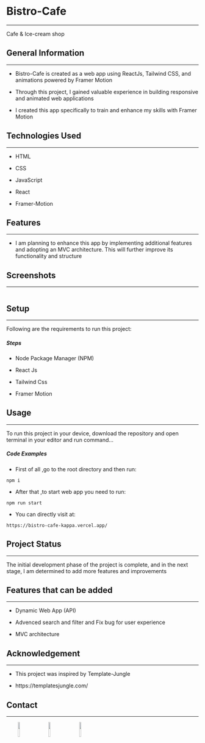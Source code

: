 <h1>Bistro-Cafe</h1>
<hr><p>Cafe &amp; Ice-cream shop</p><h2>General Information</h2>
<hr><ul>
<li>Bistro-Cafe is created as a web app using ReactJs, Tailwind CSS, and animations powered by Framer Motion</li>
</ul><ul>
<li>Through this project, I gained valuable experience in building responsive and animated web applications</li>
</ul><ul>
<li>I created this app specifically to train and enhance my skills with Framer Motion</li>
</ul><h2>Technologies Used</h2>
<hr><ul>
<li>HTML</li>
</ul><ul>
<li>CSS</li>
</ul><ul>
<li>JavaScript</li>
</ul><ul>
<li>React</li>
</ul><ul>
<li>Framer-Motion</li>
</ul><h2>Features</h2>
<hr><ul>
<li>I am planning to enhance this app by implementing additional features and adopting an MVC architecture. This will further improve its functionality and structure</li>
</ul><h2>Screenshots</h2>
<hr><p><img src="https://github.com/Click777777/Bistro-Cafe/blob/master/src/assets/img/screenShot/bistro-cafe-kappa.vercel.app_(Nest%20Hub%20Max).png" alt=""></p><h2>Setup</h2>
<hr><p>Following are the requirements to run this project:</p><h5>Steps</h5><ul>
<li>Node Package Manager (NPM)</li>
</ul><ul>
<li>React Js</li>
</ul><ul>
<li>Tailwind Css</li>
</ul><ul>
<li>Framer Motion</li>
</ul><h2>Usage</h2>
<hr><p>To run this project in your device, download the repository and open terminal in your editor and run command…</p><h5>Code Examples</h5><ul>
<li>First of all ,go to the root directory and then run:</li>
</ul><p><code>npm i</code></p><ul>
<li>After that ,to start web app you need to run:</li>
</ul><p><code>npm run start</code></p><ul>
<li>You can directly visit at:</li>
</ul><p><code>https://bistro-cafe-kappa.vercel.app/</code></p><h2>Project Status</h2>
<hr><p>The initial development phase of the project is complete, and in the next stage, I am determined to add more features and improvements</p><h2>Features that can be added</h2>
<hr><ul>
<li>Dynamic Web App (API)</li>
</ul><ul>
<li>Advenced search and filter and Fix bug for user experience</li>
</ul><ul>
<li>MVC architecture</li>
</ul><h2>Acknowledgement</h2>
<hr><ul>
<li>This project was inspired by Template-Jungle</li>
</ul><ul>
<li>https://templatesjungle.com/</li>
</ul><h2>Contact</h2>
<hr><p><span style="margin-right: 30px;"></span><a href="https://www.linkedin.com/in/soe-wunna-htun-6b054323a/"><img target="_blank" src="https://cdn.jsdelivr.net/gh/devicons/devicon/icons/linkedin/linkedin-original.svg" style="width: 10%;"></a><span style="margin-right: 30px;"></span><a href="https://github.com/Click777777"><img target="_blank" src="https://cdn.jsdelivr.net/gh/devicons/devicon/icons/github/github-original.svg" style="width: 10%;"></a><span style="margin-right: 30px;"></span><a href="https://www.facebook.com/HenaryVikes/"><img target="_blank" src="https://cdn.jsdelivr.net/gh/devicons/devicon/icons/facebook/facebook-original.svg" style="width: 10%;"></a></p>
